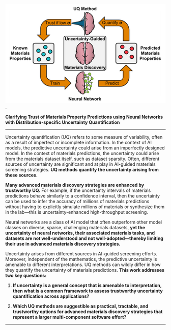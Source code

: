 ![](markdown/UQ_Materials_Discovery_Sample.png).

**Clarifying Trust of Materials Property Predictions using Neural Networks with Distribution-specific Uncertainty Quantification**
___
Uncertainty quantification (UQ) refers to some measure of variability, often as a result of imperfect or incomplete information. In the context of AI models, the predictive uncertainty could arise from an imperfectly designed model. In the context of materials predictions, the uncertainty could arise from the materials dataset itself, such as dataset sparsity. Often, different sources of uncertainty are significant and at play in AI-guided materials screening strategies. **UQ methods quantify the uncertainty arising from these sources.**

**Many advanced materials discovery strategies are enhanced by trustworthy UQ.** For example, if the uncertainty intervals of materials predictions behave similarly to a confidence interval, then the uncertainty can be used to infer the accuracy of millions of materials predictions without having to explicitly simulate millions of materials or synthesize them in the lab—this is uncertainty-enhanced high-throughput screening.

Neural networks are a class of AI model that often outperform other model classes on diverse, sparse, challenging materials datasets, **yet the uncertainty of neural networks, their associated materials tasks, and datasets are not well-understood and not well-adopted—thereby limiting their use in advanced materials discovery strategies.**

Uncertainty arises from different sources in AI-guided screening efforts. Moreover, independent of the mathematics, the predictive uncertainty is amenable to different interpretations. UQ methods can wildly differ in how they quantify the uncertainty of materials predictions. **This work addresses two key questions:**

1. **If uncertainty is a general concept that is amenable to interpretation, then what is a common framework to assess trustworthy uncertainty quantification across applications?**
   
2. **Which UQ methods are suggestible as practical, tractable, and trustworthy options for advanced materials discovery strategies that represent a larger multi-component software effort?**
___

